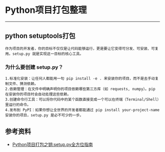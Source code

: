 
# Python项目打包整理

---


## python setuptools打包
```.text
作为项目的开发者，你的目标不仅仅是让代码能够运行，更是要让它变得可分发、可安装、可复用。setup.py 就是实现这一目标的核心工具。
```
### 为什么要创建 setup.py？
```.text
1.标准化安装：让任何人都能用一句 pip install -e . 来安装你的项目，而不是去手动复制文件、猜测依赖。
2.依赖管理：在文件中明确声明你的项目依赖哪些第三方库（如 requests, numpy）。pip 在安装你的项目时会自动处理这些依赖。
3.创建命令行工具：可以将你代码中的某个函数直接变成一个可以在终端（Terminal/Shell）里运行的命令。
4.发布到 PyPI：如果你想让全世界的开发者都能通过 pip install your-project-name 安装你的项目，setup.py 是必不可少的一步。
```












## 参考资料
- [Python项目打包之钥:setup.py全方位指南](https://blog.csdn.net/2402_86492143/article/details/151183604)
